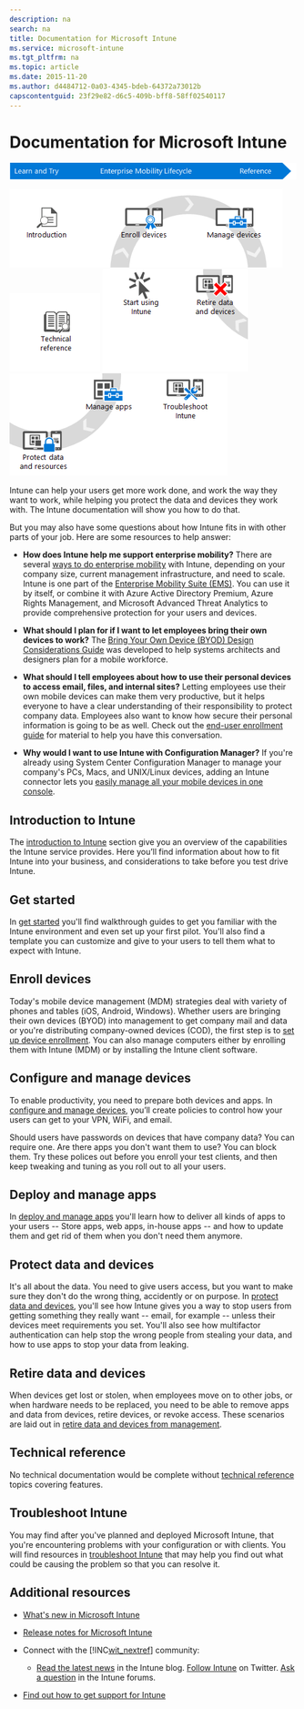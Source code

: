 ```yaml
---
description: na
search: na
title: Documentation for Microsoft Intune
ms.service: microsoft-intune
ms.tgt_pltfrm: na
ms.topic: article
ms.date: 2015-11-20
ms.author: d4484712-0a03-4345-bdeb-64372a73012b
capscontentguid: 23f29e82-d6c5-409b-bff8-58ff02540117
---
```

# Documentation for Microsoft Intune
![](../Image/WIT_MDM_Banner.png)

![](../Image/Nav_Puzzle/WIT_MDM_Row1Column1.png)![](../Image/Nav_Puzzle/WIT_MDM_Row1Column2.png)![](../Image/Nav_Puzzle/WIT_MDM_Row1Column3.png)![](../Image/Nav_Puzzle/WIT_MDM_Row1Column4.png)
![](../Image/Nav_Puzzle/WIT_MDM_Row2Column1.png)![](../Image/Nav_Puzzle/WIT_MDM_Row2Column2.png)![](../Image/Nav_Puzzle/WIT_MDM_Row2Column3.png)![](../Image/Nav_Puzzle/WIT_MDM_Row2Column4.png)![](../Image/Nav_Puzzle/WIT_MDM_Row2Column5.png)

Intune can help your users get more work done, and work the way they want to work, while helping you protect the data and devices they work with. The Intune documentation will show you how to do that.

But you may also have some questions about how Intune fits in with other parts of your job. Here are some resources to help answer:

- **How does Intune help me support enterprise mobility?** There are several [ways to do enterprise mobility](https://technet.microsoft.com/library/dn957912.aspx) with Intune, depending on your company size, current management infrastructure, and need to scale. Intune is one part of the [Enterprise Mobility Suite (EMS)](http://www.microsoft.com/en-us/server-cloud/enterprise-mobility/overview.aspx). You can use it by itself, or combine it with Azure Active Directory Premium, Azure Rights Management, and Microsoft Advanced Threat Analytics to provide comprehensive protection for your users and devices.

- **What should I plan for if I want to let employees bring their own devices to work?** The [Bring Your Own Device (BYOD) Design Considerations Guide](https://technet.microsoft.com/en-us/library/dn656905.aspx) was developed to help systems architects and designers plan for a mobile workforce.

- **What should I tell employees about how to use their personal devices to  access email, files, and internal sites?** Letting employees use their own  mobile devices can make them very productive, but it helps  everyone to have a clear understanding of their responsibility to protect company data. Employees also want to know how secure their personal information is going to be as well. Check out the [end-user enrollment guide](https://gallery.technet.microsoft.com/Intune-End-User-Enrollment-3a0c9b0c) for material to help you have this conversation.

- **Why would I want to use Intune with Configuration Manager?** If you're already using System Center Configuration Manager to manage your company's PCs, Macs, and UNIX/Linux devices, adding an Intune connector lets you [easily manage all your mobile devices in one console](https://technet.microsoft.com/en-US/library/mt243476.aspx).

## Introduction to Intune
The [introduction to Intune](https://technet.microsoft.com/library/dn646960%28TechNet.10%29.aspx) section give you an overview of the  capabilities the Intune service provides. Here you’ll find information about how to fit Intune into your business, and considerations to take before you test drive Intune.

## Get started
In [get started](https://technet.microsoft.com/library/dn646953%28TechNet.10%29.aspx) you'll find walkthrough guides to get you familiar with the Intune environment and even set up your first pilot. You'll also find a template you can customize and give to your users to tell them what to expect with Intune.

## Enroll devices
Today's mobile device management (MDM) strategies deal with variety of phones and tables (iOS, Android, Windows). Whether users are bringing their own devices (BYOD) into management to get company mail and data or you're distributing company-owned devices (COD), the first step is to [set up device enrollment](https://technet.microsoft.com/library/dn646962%28TechNet.10%29.aspx). You can also manage computers either by enrolling them with Intune (MDM) or by installing the Intune client software.

## Configure and manage devices
To enable productivity, you need to prepare both devices and apps. In [configure and manage devices](https://technet.microsoft.com/library/mt313202%28TechNet.10%29.aspx), you’ll create policies to control how your users can get to your VPN, WiFi, and email.

Should users have passwords on devices that have company data? You can require one. Are there apps you don't want them to use? You can block them. Try these polices out before you enroll your test clients, and then keep tweaking and tuning as you roll out to all your users.

## Deploy and manage apps
In [deploy and manage  apps](https://technet.microsoft.com/library/dn646965%28TechNet.10%29.aspx) you'll learn how to deliver all kinds of apps to your users -- Store apps, web apps, in-house apps -- and how to update them and get rid of them when you don't need them anymore.

## Protect data and devices
It's all about the data. You need to give users access, but you want to make sure they don't do the wrong thing, accidently or on purpose. In [protect data and devices](https://technet.microsoft.com/library/mt313203%28TechNet.10%29.aspx), you'll see how Intune gives you a way to stop users from getting something they really want -- email, for example -- unless their devices meet requirements you set. You'll also see how multifactor authentication can help stop the wrong people from stealing your data, and how to use apps to stop your data from leaking.

## Retire data and devices
When devices get lost or stolen, when employees move on to other jobs, or when hardware needs to be replaced, you need to be able to remove apps and data from devices, retire devices, or revoke access. These scenarios are laid out in [retire data and devices from management](https://technet.microsoft.com/library/mt313204%28TechNet.10%29.aspx).

## Technical reference
No technical documentation would be complete without [technical reference](https://technet.microsoft.com/library/mt282239%28TechNet.10%29.aspx) topics covering features.

## Troubleshoot Intune
You may find after you've planned and deployed Microsoft Intune, that you're encountering problems with your configuration or with clients. You will find resources in [troubleshoot Intune](http://technet.microsoft.com/library/mt345521%28TechNet.10%29.aspx) that may help you find out what could be causing the problem so that you can resolve it.

## Additional resources

- [What's new in Microsoft Intune](../Topic/What_s_new_in_Microsoft_Intune.md)

- [Release notes for Microsoft Intune](../Topic/Release_notes_for_Microsoft_Intune.md)

- Connect with the [!INC[wit_nextref](../Token/wit_nextref_md.md)] community:

   - [Read the latest news](http://blogs.technet.com/b/microsoftintune/) in the Intune blog. [Follow Intune](https://twitter.com/MSIntune) on Twitter. [Ask a question](http://go.microsoft.com/fwlink/?LinkID=232998) in the Intune forums.

- [Find out how to get support for Intune](http://technet.microsoft.com/library/dn646963.aspx#OPEN)

